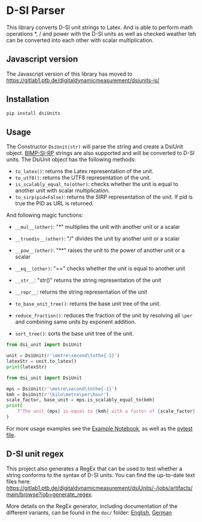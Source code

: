 # D-SI Parser

This library converts D-SI unit strings to Latex.
And is able to perform math operations *, / and power with the D-SI units as well as checked weather teh can be converted into each other with scalar multiplication.


## Javascript version

The Javascript version of this library has moved to  <https://gitlab1.ptb.de/digitaldynamicmeasurement/dsiunits-js/>

## Installation

```bash
pip install dsiUnits
```

## Usage
The Constructor `DsiUnit(str)` will parse the string and create a DsiUnit object. [BIMP-SI-RP](https://si-digital-framework.org/SI/unitExpr?lang=en) strings are also supported and will be converted to D-SI units.
The DsiUnit object has the following methods:
- `to_latex()`: returns the Latex representation of the unit.
- `to_utf8()`: returns the UTF8 representation of the unit.
- `is_scalably_equal_to(other)`: checks whether the unit is equal to another unit with scalar multiplication.
- `to_sirp(pid=False)`: returns the SIRP representation of the unit. If pid is true the PID as URL is returned.
  
And following magic functions: 
- `__mul__(other)`: "*" multiplies the unit with another unit or a scalar
- `__truediv__(other)`: "/" divides the unit by another unit or a scalar
- `__pow__(other)`: "**" raises the unit to the power of another unit or a scalar
- `__eq__(other)`: "==" checks whether the unit is equal to another unit
- `__str__`: "str()" returns the string representation of the unit
- `__repr__`: returns the string representation of the unit

- `to_base_unit_tree()`: returns the base unit tree of the unit.
- `reduce_fraction()`: reduces the fraction of the unit by resolving all `\per` and combining same units by exponent addition.
- `sort_tree()`: sorts the base unit tree of the unit.

```python
from dsi_unit import DsiUnit

unit = DsiUnit(r'\metre\second\tothe{-1}')
latexStr = unit.to_latex()
print(latexStr)
```

```python
from dsi_unit import DsiUnit

mps = DsiUnit(r'\metre\second\tothe{-1}')
kmh = DsiUnit(r'\kilo\metre\per\hour')
scale_factor, base_unit = mps.is_scalably_equal_to(kmh)
print(
    f"The unit {mps} is equal to {kmh} with a factor of {scale_factor} and base unit {base_unit}"
)
```

For more usage examples see the [Example Notebook](https://gitlab1.ptb.de/digitaldynamicmeasurement/dsiUnits/-/blob/main/doc/examples.ipynb),
as well as the [pytest file](https://gitlab1.ptb.de/digitaldynamicmeasurement/dsiUnits/-/blob/main/src/dsiUnits.py).

## D-SI unit regex

This project also generates a RegEx that can be used to test whether a string conforms to the syntax of D-SI units. You can find the up-to-date text files here: <https://gitlab1.ptb.de/digitaldynamicmeasurement/dsiUnits/-/jobs/artifacts/main/browse?job=generate_regex>.

More details on the RegEx generator, including documentation of the different variants,
can be found in the `doc/` folder:
[English](docs/regex-generation-en.md),
[German](docs/regex-generation-de.md)
